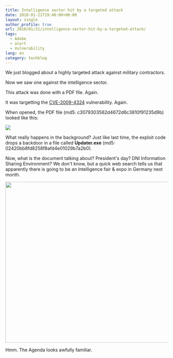 ```yaml
---
title: Intelligence sector hit by a targeted attack
date: 2010-01-21T19:48:00+00:00
layout: single
author_profile: true
url: 2010/01/21/intelligence-sector-hit-by-a-targeted-attack/
tags:
  - Adobe
  - alert
  - Vulnerability
lang: en
category: techblog
---
```

We just blogged about a highly targeted attack against military contractors.

Now we saw one against the intelligence sector.

This attack was done with a PDF file. Again.

It was targetting the [CVE-2009-4324](http://cve.mitre.org/cgi-bin/cvename.cgi?name=CVE-2009-4324) vulnerability. Again.

When opened, the PDF file (md5: c3079303562d4672d6c3810f91235d9b) looked like this:

<div>
  <a href="http://3.bp.blogspot.com/_vaUVXcmC3OI/S1ins0wpC0I/AAAAAAAAArc/1bMPhGLZdvY/s1600-h/ncsi1.png" imageanchor="1"><img border="0" src="http://3.bp.blogspot.com/_vaUVXcmC3OI/S1ins0wpC0I/AAAAAAAAArc/1bMPhGLZdvY/s640/ncsi1.png" /></a>
</div>

What really happens in the background? Just like last time, the exploit code drops a backdoor in a file called **Updater.exe** (md5: 02420bb8fd8258f8afd4e01029b7a2b0).

Now, what is the document talking about? President's day? DNI Information Sharing Environment? We don't know, but a quick web search tells us that apparently there is going to be an Intelligence fair & expo in Germany next month.

<div>
  <a href="http://3.bp.blogspot.com/_vaUVXcmC3OI/S1ioarxiwZI/AAAAAAAAArk/vzo_k9wRpyg/s1600-h/ncsi2.png" imageanchor="1"><img border="0" height="500" src="http://3.bp.blogspot.com/_vaUVXcmC3OI/S1ioarxiwZI/AAAAAAAAArk/vzo_k9wRpyg/s640/ncsi2.png" width="640" /></a>
</div>

Hmm. The Agenda looks awfully familiar.